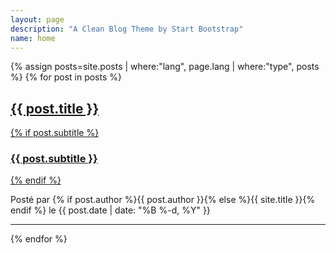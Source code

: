 ```yaml
---
layout: page
description: "A Clean Blog Theme by Start Bootstrap"
name: home
---
```


{% assign posts=site.posts | where:"lang", page.lang | where:"type", posts %}
{% for post in posts %}
<div class="post-preview">
    <a href="{{ post.url | prepend: site.baseurl }}">
        <h2 class="post-title">            {{ post.title }}
        </h2>
        {% if post.subtitle %}
        <h3 class="post-subtitle">
            {{ post.subtitle }}
        </h3>
        {% endif %}
    </a>
    <p class="post-meta">Post&eacute; par {% if post.author %}{{ post.author }}{% else %}{{ site.title }}{% endif %} le {{ post.date | date: "%B %-d, %Y" }}</p>
</div>
<hr>
{% endfor %}
<!--
{% include list.html %}
-->

<!-- Pager -->
<!--
{% if paginator.total_pages > 1 %}
<ul class="pager">
    {% if paginator.previous_page %}
    <li class="previous">
        <a href="{{ paginator.previous_page_path | prepend: site.baseurl | replace: '//', '/' }}">&larr; Posts plus r&eacute;cents</a>
    </li>
    {% endif %}
    {% if paginator.next_page %}
    <li class="next">
        <a href="{{ paginator.next_page_path | prepend: site.baseurl | replace: '//', '/' }}">Posts plus anciens &rarr;</a>
    </li>
    {% endif %}
</ul>
{% endif %}
-->
